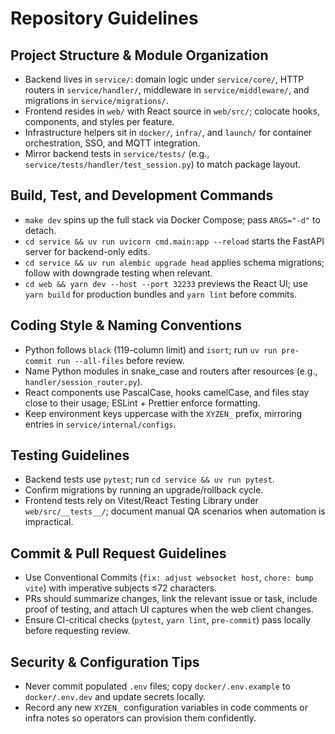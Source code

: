 # Repository Guidelines

## Project Structure & Module Organization
- Backend lives in `service/`: domain logic under `service/core/`, HTTP routers in `service/handler/`, middleware in `service/middleware/`, and migrations in `service/migrations/`.
- Frontend resides in `web/` with React source in `web/src/`; colocate hooks, components, and styles per feature.
- Infrastructure helpers sit in `docker/`, `infra/`, and `launch/` for container orchestration, SSO, and MQTT integration.
- Mirror backend tests in `service/tests/` (e.g., `service/tests/handler/test_session.py`) to match package layout.

## Build, Test, and Development Commands
- `make dev` spins up the full stack via Docker Compose; pass `ARGS="-d"` to detach.
- `cd service && uv run uvicorn cmd.main:app --reload` starts the FastAPI server for backend-only edits.
- `cd service && uv run alembic upgrade head` applies schema migrations; follow with downgrade testing when relevant.
- `cd web && yarn dev --host --port 32233` previews the React UI; use `yarn build` for production bundles and `yarn lint` before commits.

## Coding Style & Naming Conventions
- Python follows `black` (119-column limit) and `isort`; run `uv run pre-commit run --all-files` before review.
- Name Python modules in snake_case and routers after resources (e.g., `handler/session_router.py`).
- React components use PascalCase, hooks camelCase, and files stay close to their usage; ESLint + Prettier enforce formatting.
- Keep environment keys uppercase with the `XYZEN_` prefix, mirroring entries in `service/internal/configs`.

## Testing Guidelines
- Backend tests use `pytest`; run `cd service && uv run pytest`.
- Confirm migrations by running an upgrade/rollback cycle.
- Frontend tests rely on Vitest/React Testing Library under `web/src/__tests__/`; document manual QA scenarios when automation is impractical.

## Commit & Pull Request Guidelines
- Use Conventional Commits (`fix: adjust websocket host`, `chore: bump vite`) with imperative subjects ≤72 characters.
- PRs should summarize changes, link the relevant issue or task, include proof of testing, and attach UI captures when the web client changes.
- Ensure CI-critical checks (`pytest`, `yarn lint`, `pre-commit`) pass locally before requesting review.

## Security & Configuration Tips
- Never commit populated `.env` files; copy `docker/.env.example` to `docker/.env.dev` and update secrets locally.
- Record any new `XYZEN_` configuration variables in code comments or infra notes so operators can provision them confidently.
